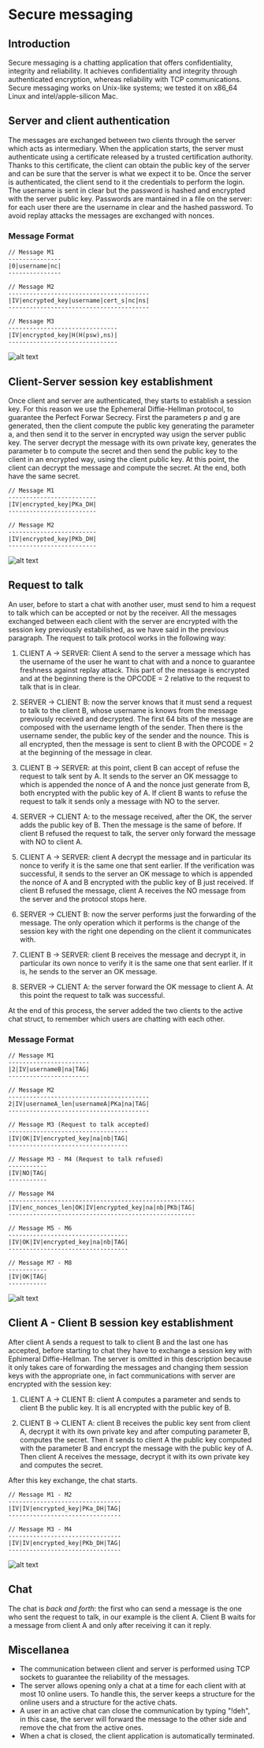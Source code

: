 # Secure messaging

## Introduction

Secure messaging is a chatting application that offers confidentiality, integrity and reliability. It achieves confidentiality and integrity through authenticated encryption, whereas reliability with TCP communications.
Secure messaging works on Unix-like systems; we tested it on x86_64 Linux and intel/apple-silicon Mac.

## Server and client authentication

The messages are exchanged between two clients through the server which acts as intermediary. When the application starts, the server must authenticate using a certificate released by a trusted certification authority. Thanks to this certificate, the client can obtain the public key of the server and can be sure that the server is what we expect it to be. Once the server is authenticated, the client send to it the credentials to perform the login. The username is sent in clear but the password is hashed and encrypted with the server public key. Passwords are mantained in a file on the server: for each user there are the username in clear and the hashed password. To avoid replay attacks the messages are exchanged with nonces.

### Message Format

 ```
 // Message M1
---------------
|0|username|nc|
---------------

// Message M2
----------------------------------------
|IV|encrypted_key|username|cert_s|nc|ns|
----------------------------------------

// Message M3
-------------------------------
|IV|encrypted_key|H(H(psw),ns)|
-------------------------------
```

![alt text](resources/authentication.png "Authentication")

## Client-Server session key establishment

Once client and server are authenticated, they starts to establish a session key. For this reason we use the Ephemeral Diffie-Hellman protocol, to guarantee the Perfect Forwar Secrecy. First the parameters p and g are generated, then the client compute the public key generating the parameter a, and then send it to the server in encrypted way usign the server public key. The server decrypt the message with its own private key, generates the parameter b to compute the secret and then send the public key to the client in an encrypted way, using the client public key. At this point, the client can decrypt the message and compute the secret. At the end, both have the same secret.

 ```
// Message M1
-------------------------
|IV|encrypted_key|PKa_DH|
-------------------------

// Message M2
-------------------------
|IV|encrypted_key|PKb_DH|
-------------------------
```

![alt text](resources/ke_client-server.png "Client-Server Key Establishment")

## Request to talk

An user, before to start a chat with another user, must send to him a request to talk which can be accepted or not by the receiver. All the messages exchanged between each client with the server are encrypted with the session key previously estabilished, as we have said in the previous paragraph. The request to talk protocol works in the following way:

1) CLIENT A -> SERVER: Client A send to the server a message which has the username of the user he want to chat with and a nonce to guarantee freshness against replay attack. This part of the message is encrypted and at the beginning there is the OPCODE = 2 relative to the request to talk that is in clear.

2) SERVER -> CLIENT B: now the server knows that it must send a request to talk to the client B, whose username is knows from the message previously received and decrypted. The first 64 bits of the message are composed with the username length of the sender. Then there is the username sender, the public key of the sender and the nounce. This is all encrypted, then the message is sent to client B with the OPCODE = 2 at the beginning of the message in clear.

3) CLIENT B -> SERVER: at this point, client B can accept of refuse the request to talk sent by A.  It sends to the server an OK messagge to which is appended the nonce of A and the nonce just generate from B, both encrypted with the public key of A. If client B wants to refuse the request to talk it sends only a message with NO to the server.

4) SERVER -> CLIENT A: to the message received, after the OK, the server adds the public key of B. Then the message is the same of before. If client B refused the request to talk, the server only forward the message with NO to client A.

5) CLIENT A -> SERVER: client A decrypt the message and in particular its nonce to verify it is the same one that sent earlier. If the verification was successful, it sends to the server an OK message to which is appended the nonce of A and B encrypted with the public key of B just received. If client B refused the message, client A receives the NO message from the server and the protocol stops here.

6) SERVER -> CLIENT B: now the server performs just the forwarding of the message. The only operation which it performs is the change of the session key with the right one depending on the client it communicates with.

7) CLIENT B -> SERVER: client B receives the message and decrypt it, in particular its own nonce to verify it is the same one that sent earlier. If it is, he sends to the server an OK message.

8) SERVER -> CLIENT A: the server forward the OK message to client A. At this point the request to talk was successful.

At the end of this process, the server added the two clients to the active chat struct, to remember which users are chatting with each other.

### Message Format

 ```
 // Message M1
-----------------------
|2|IV|usernameB|na|TAG|
-----------------------

// Message M2
----------------------------------------
2|IV|usernameA_len|usernameA|PKa|na|TAG|
----------------------------------------

// Message M3 (Request to talk accepted)
----------------------------------
|IV|OK|IV|encrypted_key|na|nb|TAG|
----------------------------------

// Message M3 - M4 (Request to talk refused)
-----------
|IV|NO|TAG|
-----------

// Message M4
-----------------------------------------------------
|IV|enc_nonces_len|OK|IV|encrypted_key|na|nb|PKb|TAG|
-----------------------------------------------------

// Message M5 - M6
----------------------------------
|IV|OK|IV|encrypted_key|na|nb|TAG|
----------------------------------

// Message M7 - M8
-----------
|IV|OK|TAG|
-----------
```

![alt text](resources/request-to-talk.png)

## Client A - Client B session key establishment

After client A sends a request to talk to client B and the last one has accepted, before starting to chat they have to exchange a session key with Ephimeral Diffie-Hellman. The server is omitted in this description because it only takes care of forwarding the messages and changing them session keys with the appropriate one, in fact communications with server are encrypted with the session key:

1) CLIENT A -> CLIENT B: client A computes a parameter and sends to client B the public key. It is all encrypted with the public key of B.

2) CLIENT B -> CLIENT A: client B receives the public key sent from client A, decrypt it with its own private key and after computing parameter B, computes the secret. Then it sends to client A the public key computed with the parameter B and encrypt the message with the public key of A. Then client A receives the message, decrypt it with its own private key and computes the secret.

After this key exchange, the chat starts.

 ```
// Message M1 - M2
--------------------------------
|IV|IV|encrypted_key|PKa_DH|TAG|
--------------------------------

// Message M3 - M4
--------------------------------
|IV|IV|encrypted_key|PKb_DH|TAG|
--------------------------------
```

![alt text](resources/ke_clientA-clientB.png)

## Chat

The chat is *back and forth*: the first who can send a message is the one who sent the request to talk, in our example is the client A. Client B waits for a message from client A and only after receiving it can it reply.

## Miscellanea

- The communication between client and server is performed using TCP sockets to guarantee the reliability of the messages.
- The server allows opening only a chat at a time for each client with at most 10 online users. To handle this, the server keeps a structure for the online users and a structure for the active chats.
- A user in an active chat can close the communication by typing "!deh", in this case, the server will forward the message to the other side and remove the chat from the active ones.
- When a chat is closed, the client application is automatically terminated.
